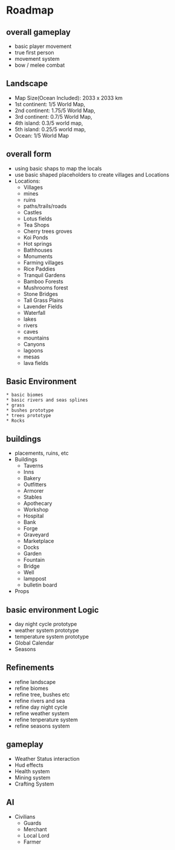 Roadmap 
=========

overall gameplay
-----------------
* basic player movement
* true first person
* movement system
* bow / melee combat

Landscape
----------
* Map Size(Ocean Included): 2033 x 2033 km
* 1st continent: 1/5 World Map,
* 2nd continent: 1.75/5 World Map, 
* 3rd continent: 0.7/5 World Map,
* 4th island: 0.3/5 world map,
* 5th island: 0.25/5 world map,
* Ocean: 1/5 World Map 
	
overall form
--------------
* using basic shaps to map the locals
* use basic shaped placeholders to create villages and Locations
* Locations:
	* Villages
	* mines
	* ruins
	* paths/trails/roads
	* Castles
	* Lotus fields
	* Tea Shops
	* Cherry trees groves
	* Koi Ponds
	* Hot springs
	* Bathhouses
	* Monuments
	* Farming villages
	* Rice Paddies
	* Tranquil Gardens
	* Bamboo Forests
	* Mushrooms forest 
	* Stone Bridges
	* Tall Grass Plains
	* Lavender Fields 
	* Waterfall
	* lakes
	* rivers
	* caves
	* mountains
	* Canyons 
	* lagoons
	* mesas 
	* lava fields
		
Basic Environment
-------------------
    * basic biomes
    * basic rivers and seas splines 
    * grass
    * bushes prototype 
    * trees prototype
    * Rocks
	
buildings
-----------
* placements, ruins, etc
* Buildings
	* Taverns
	* Inns
	* Bakery
	* Outfitters
	* Armorer
	* Stables
	* Apothecary
	* Workshop
	* Hospital
	* Bank
	* Forge
	* Graveyard
	* Marketplace
	* Docks
	* Garden
	* Fountain
	* Bridge
	* Well
	* lamppost
	* bulletin board
* Props
	
basic environment Logic
-------------------------
* day night cycle prototype
* weather system prototype
* temperature system prototype 
* Global Calendar
* Seasons
	
Refinements
---------------
* refine landscape
* refine biomes
* refine tree, bushes etc
* refine rivers and sea
* refine day night cycle
* refine weather system
* refine tenperature system
* refine seasons system
	
gameplay
-------------
* Weather Status interaction
* Hud effects
* Health system
* Mining system
* Crafting System

	
AI
------
* Civilians
	* Guards
	* Merchant
	* Local Lord
	* Farmer